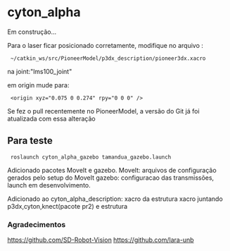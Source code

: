 # cyton_alpha

Em construção...

Para o laser ficar posicionado corretamente, modifique no arquivo :

     ~/catkin_ws/src/PioneerModel/p3dx_description/pioneer3dx.xacro

na joint:"lms100_joint"

em origin mude para:

     <origin xyz="0.075 0 0.274" rpy="0 0 0" />

Se fez o pull recentemente no PioneerModel, a versão do Git já foi atualizada com essa alteração
	
## Para teste
     roslaunch cyton_alpha_gazebo tamandua_gazebo.launch

Adicionado pacotes MoveIt e gazebo.
   MoveIt: arquivos de configuração gerados pelo setup do MoveIt
   gazebo: configuracao das transmissões, launch em desenvolvimento.

Adicionado ao cyton_alpha_description:
   xacro da estrutura
   xacro juntando p3dx,cyton,knect(pacote pr2) e estrutura

### Agradecimentos
https://github.com/SD-Robot-Vision
https://github.com/lara-unb


